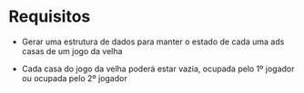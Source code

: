 # Requisitos

* Gerar uma estrutura de dados para manter o estado de cada uma ads casas de um jogo da velha

* Cada casa do jogo da velha poderá estar vazia, ocupada pelo 1º jogador ou ocupada pelo 2º jogador
